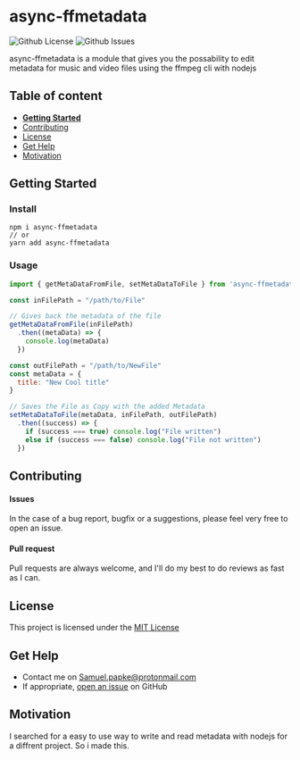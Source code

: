 # async-ffmetadata

![Github License](https://img.shields.io/badge/license-MIT-green)
![Github Issues](https://img.shields.io/github/issues/honjes/async-ffmetadata)

async-ffmetadata is a module that gives you the possability to edit metadata for music and video files using the ffmpeg cli with nodejs

## Table of content

- [**Getting Started**](#getting-started)
- [Contributing](#contributing)
- [License](#license)
- [Get Help](#get-help)
- [Motivation](#motivation)

## Getting Started
### Install
```console
npm i async-ffmetadata
// or
yarn add async-ffmetadata
```

### Usage
```javascript
import { getMetaDataFromFile, setMetaDataToFile } from 'async-ffmetadata'

const inFilePath = "/path/to/File"

// Gives back the metadata of the file
getMetaDataFromFile(inFilePath)
  .then((metaData) => {
    console.log(metaData)
  })

const outFilePath = "/path/to/NewFile"
const metaData = {
  title: "New Cool title"
}

// Saves the File as Copy with the added Metadata
setMetaDataToFile(metaData, inFilePath, outFilePath)
  .then((success) => {
    if (success === true) console.log("File written")
    else if (success === false) console.log("File not written")
  })
```
## Contributing

#### Issues
In the case of a bug report, bugfix or a suggestions, please feel very free to open an issue.

#### Pull request
Pull requests are always welcome, and I'll do my best to do reviews as fast as I can.

## License

This project is licensed under the [MIT License](https://github.com/this/project/blob/master/LICENSE)

## Get Help
- Contact me on Samuel.papke@protonmail.com
- If appropriate, [open an issue](https://github.com/honjes/async-ffmetadata/issues) on GitHub

## Motivation
I searched for a easy to use way to write and read metadata with nodejs for a diffrent project. So i made this.